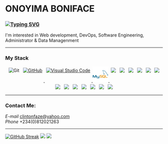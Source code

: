 

# ONOYIMA BONIFACE 
### [![Typing SVG](https://readme-typing-svg.herokuapp.com?font=comfortaa&color=016EEA&size=24&width=500&lines=+Software+Engineer;Full-Stack+Web+Developer!;Alx-Student;Administrator)](https://git.io/typing-svg)
I'm interested in Web development, DevOps, Software Engineering, Administrator & Data Managenment <br>

<!-- Currently I'm developing [ClickViral](https://clickviral.pythonanywhere.com "ClickViral"): a social media and instant messaging platform<br> -->

---
### My Stack

<p align="center">
<img  src="https://cdn.jsdelivr.net/gh/devicons/devicon/icons/git/git-original.svg" alt="Git"  height="40" style="vertical-align:top; margin:4px">
<a href="https://github.com/onoyima target="_blank" rel="noreferrer"> 
<img  src="https://encrypted-tbn0.gstatic.com/images?q=tbn:ANd9GcSuZ3SKA8cR3JS27Y_ijrqVSHjoDKjM_bhK7Q&usqp=CAU" alt="GitHub"  height="40" style="vertical-align:top;   margin:4px">
</a>
<a href="https://code.visualstudio.com/download" target="_blank" rel="noreferrer">
<img src="https://cdn.jsdelivr.net/gh/devicons/devicon/icons/vscode/vscode-original.svg" alt="Visual Studio Code" height="40" style="vertical-align:top; margin:4px">
</a>
<a href="https://www.mysql.com/" target="_blank" rel="noreferrer"> <img src="https://raw.githubusercontent.com/devicons/devicon/master/icons/mysql/mysql-original-wordmark.svg" alt="mysql" height="50"/> </a> 
<img src="https://user-images.githubusercontent.com/76790341/190482427-414de214-10ea-4b75-9949-9d2e51c50b09.png" height="40" style="vertical-align:top; margin:4px">
<img src="https://user-images.githubusercontent.com/76790341/190482899-5367a114-82bb-48e4-987e-d371df18d545.png" height="40" style="vertical-align:top; margin:4px">
<img src="https://user-images.githubusercontent.com/76790341/187140476-61664fc5-1562-48a3-a5a5-f2f6d8ac917f.png" height="40" style="vertical-align:top; margin:4px">
<img src="https://user-images.githubusercontent.com/76790341/187141646-76dd8b84-1e63-4b5e-b61d-30040f2573cb.png"height="40" style="vertical-align:top; margin:4px">
<img src="https://github.com/hardope/hardope/assets/76790341/6b3a8d51-5374-4adf-ac87-2f8dd704ce64" height="40" style="vertical-align:top; margin:4px">
<img src="https://user-images.githubusercontent.com/76790341/187142840-1acfcea2-a215-4f56-b11e-216fc8aa885b.png" height="40" style="vertical-align:top; margin:4px">
<img src="https://github.com/hardope/hardope/assets/76790341/bdd1c63a-98bd-45fa-b82e-0f8c44485066" height="40" style="vertical-align:top; margin:4px">
<img src="https://user-images.githubusercontent.com/76790341/187141391-bfad1a42-3cc2-4edd-903b-6d362ee63fc2.png" height="40" style="vertical-align:top; margin:4px">
<img src="https://user-images.githubusercontent.com/76790341/187142293-2280c369-2a56-4dcd-8547-df421d9421fe.png" height="40" style="vertical-align:top; margin:4px">
<img src="https://user-images.githubusercontent.com/76790341/187142409-fa9b3fc9-8e08-4870-b4d9-a630a3505339.png" height="40" style="vertical-align:top; margin:4px">
<img src="https://github.com/hardope/hardope/assets/76790341/3ca83c9d-439c-4d8b-b77c-5f6375ccee43" height="50" style="vertical-align:top; margin:4px">
<img src="https://github.com/hardope/hardope/assets/76790341/66b41f49-af77-496f-ae72-dbd8dcbfa880" height="50" style="vertical-align:top; margin:4px">
<img src="https://github.com/hardope/hardope/assets/76790341/425bdf25-ee62-40f0-a5c9-2c917f1ee9d2" height="50" style="vertical-align:top; margin:4px">

</p>

---

### Contact Me: <br>

*E-mail* clintonfaze@yahoo.com<br>
*Phone* +234(0)812021263

---

[![GitHub Streak](https://github-readme-streak-stats.herokuapp.com/?user=ofnoyima)](https://git.io/streak-stats)
<img height="200em" src="https://github-profile-summary-cards.vercel.app/api/cards/repos-per-language?username=onoyitma"/>
<img height="200em" src="https://github-profile-summary-cards.vercel.app/api/cards/stats?username=onfoyima&theme=github"/>







<!-- ### Hi there 👋

<!--
**onoyima/onoyima** is a ✨ _special_ ✨ repository because its `README.md` (this file) appears on your GitHub profile.

Here are some ideas to get you started:

- 🔭 I’m currently working on ...
- 🌱 I’m currently learning ...
- 👯 I’m looking to collaborate on ...
- 🤔 I’m looking for help with ...
- 💬 Ask me about ...
- 📫 How to reach me: ...
- 😄 Pronouns: ...
- ⚡ Fun fact: ...
-->

